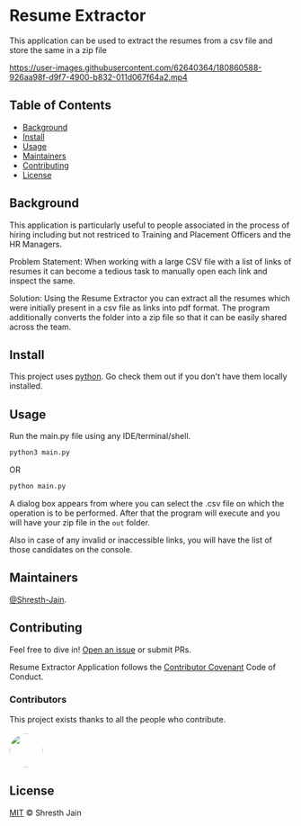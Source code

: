# Resume Extractor

This application can be used to extract the resumes from a csv file and store the same in a zip file


https://user-images.githubusercontent.com/62640364/180860588-926aa98f-d9f7-4900-b832-011d067f64a2.mp4


## Table of Contents

- [Background](#background)
- [Install](#install)
- [Usage](#usage)
- [Maintainers](#maintainers)
- [Contributing](#contributing)
- [License](#license)

## Background

This application is particularly useful to people associated in the process of hiring including but not restriced to Training and Placement Officers and the HR Managers.

Problem Statement: When working with a large CSV file with a list of links of resumes it can become a tedious task to manually open each link and inspect the same. 

Solution: Using the Resume Extractor you can extract all the resumes which were initially present in a csv file as links into pdf format. The program additionally converts the folder into a zip file so that it can be easily shared across the team.

## Install

This project uses [python](https://www.python.org/). Go check them out if you don't have them locally installed.
<!-- 
```sh
$ npm install --global standard-readme-spec
``` -->

## Usage

Run the main.py file using any IDE/terminal/shell.

```sh
python3 main.py
```
OR
```sh
python main.py
```
A dialog box appears from where you can select the .csv file on which the operation is to be performed. After that the program will execute and you will have your zip file in the ```out``` folder.

Also in case of any invalid or inaccessible links, you will have the list of those candidates on the console.
<!-- 
### Generator

To use the generator, look at [generator-standard-readme](https://github.com/RichardLitt/generator-standard-readme). There is a global executable to run the generator in that package, aliased as `standard-readme`.

## Badge

If your README is compliant with Standard-Readme and you're on GitHub, it would be great if you could add the badge. This allows people to link back to this Spec, and helps adoption of the README. The badge is **not required**.

[![standard-readme compliant](https://img.shields.io/badge/readme%20style-standard-brightgreen.svg?style=flat-square)](https://github.com/RichardLitt/standard-readme)

To add in Markdown format, use this code:

```
[![standard-readme compliant](https://img.shields.io/badge/readme%20style-standard-brightgreen.svg?style=flat-square)](https://github.com/RichardLitt/standard-readme)
```

## Example Readmes

To see how the specification has been applied, see the [example-readmes](example-readmes/).

## Related Efforts

- [Art of Readme](https://github.com/noffle/art-of-readme) - 💌 Learn the art of writing quality READMEs.
- [open-source-template](https://github.com/davidbgk/open-source-template/) - A README template to encourage open-source contributions. -->

## Maintainers

[@Shresth-Jain](https://github.com/Shresth-Jain).

## Contributing

Feel free to dive in! [Open an issue](https://github.com/Shresth-Jain/ResumeZipFolderCreator/issues) or submit PRs.

Resume Extractor Application follows the [Contributor Covenant](http://contributor-covenant.org/version/1/3/0/) Code of Conduct.

### Contributors

This project exists thanks to all the people who contribute. 
<br>
<br>
<a href="https://github.com/Shresth-Jain/ResumeZipFolderCreator/graphs/contributors"><img src="https://avatars.githubusercontent.com/u/62640364?v=4" width="60px" height="60px" style="border-radius: 50%;"/></a>


## License

[MIT](LICENSE) © Shresth Jain
